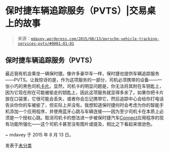 <!--yml

分类：未分类

日期：2024-05-18 05:36:36

-->

# 保时捷车辆追踪服务（PVTS）|交易桌上的故事

> 来源：[`mdavey.wordpress.com/2015/08/13/porsche-vehicle-tracking-services-pvts/#0001-01-01`](https://mdavey.wordpress.com/2015/08/13/porsche-vehicle-tracking-services-pvts/#0001-01-01)

## 保时捷车辆追踪服务（PVTS）

最近我有机会乘坐一辆保时捷。像许多豪华车一样，保时捷也提供车辆追踪服务——PVTS。让我惊讶的是，作为这项服务的一部分，司机必须携带的设备——一张小巧的黑色司机[卡片](http://www.porscheownersmanuals.com/2014-panamera/8/249/Porsche-Vehicle-Tracking-System-PVTS)。显然，司机卡的明显问题是，你无法将其附在车钥匙上，因为它现在附在可能被偷走的钥匙上，因此这项服务就显得多余了。如果你把卡片放在口袋里，它很可能会丢失，或者你会忘记携带它，然后追踪中心会给你打电话告诉你你的车被偷了，但实际上并没有。我想知道保时捷何时会考虑为你的智能手机添加一个应用程序，并使用蓝牙心跳与车辆连接——因为至少司机卡在本质上必须是一个授权心跳。取消司机卡的想法进一步被保时捷汽车[Connect](http://www.porsche.com/uk/connect/carconnect/)应用程序的现有功能所强化——这个司机卡甚至没有图片或提及，相比之下看起来很逊色。

~ mdavey 于 2015 年 8 月 13 日。

发表于[未分类](https://mdavey.wordpress.com/category/uncategorized/)

